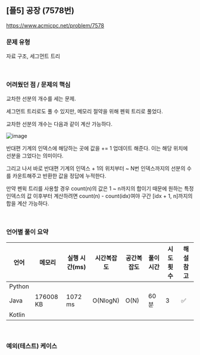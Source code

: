 ## [플5] 공장 (7578번)

https://www.acmicpc.net/problem/7578

### 문제 유형

자료 구조, 세그먼트 트리

<br>

### 어려웠던 점 / 문제의 핵심

교차한 선분의 개수를 세는 문제.

세그먼트 트리로도 풀 수 있지만, 메모리 절약을 위해 펜윅 트리로 풀었다.

교차한 선분의 개수는 다음과 같이 계산 가능하다.

![image](https://github.com/siwon-park/Problem-Solving/assets/93081720/f7c56b54-a9a2-4bfe-b5f8-d193be6b1219)

반대편 기계의 인덱스에 해당하는 곳에 값을 += 1 업데이트 해준다. 이는 해당 위치에 선분을 그었다는 의미이다.

그리고 나서 바로 반대편 기계의 인덱스 + 1의 위치부터 ~ N번 인덱스까지의 선분의 수를 카운트해주고 반환한 값을 정답에 누적한다.

만약 펜윅 트리를 사용할 경우 count(n)의 값은 1 ~ n까지의 합이기 때문에 원하는 특정 인덱스의 값 이후부터 계산하려면 count(n) - count(idx)여야 구간 [idx + 1, n]까지의 합을 계산 가능하다.

<br>

### 언어별 풀이 요약

| 언어   | 메모리    | 실행 시간(ms) | 시간복잡도 | 공간복잡도 | 풀이 시간 | 시도 횟수 | 해설 참고          |
| ------ | --------- | ------------- | ---------- | ---------- | --------- | --------- | ------------------ |
| Python |           |               |            |            |           |           |                    |
| Java   | 176008 KB | 1072 ms       | O(NlogN)   | O(N)       | 60분      | 3         | :white_check_mark: |
| Kotlin |           |               |            |            |           |           |                    |

<br>

### 예외(테스트) 케이스

```
```

